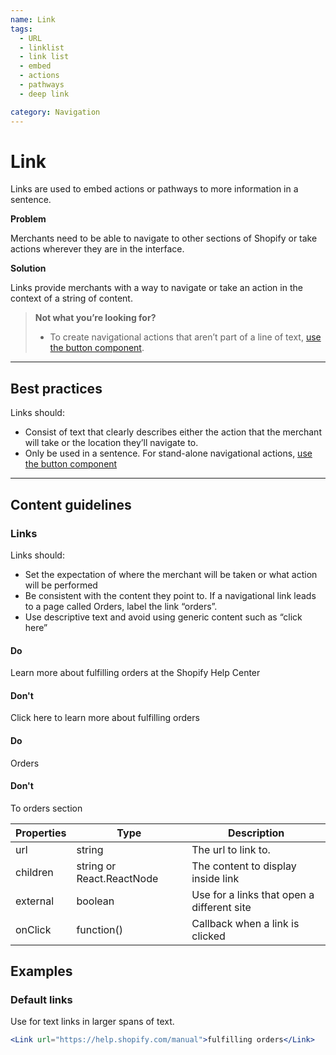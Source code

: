 ```yaml
---
name: Link
tags:
  - URL
  - linklist
  - link list
  - embed
  - actions
  - pathways
  - deep link

category: Navigation
---
```


# Link

Links are used to embed actions or pathways to more information in a sentence.

**Problem**

Merchants need to be able to navigate to other sections of Shopify or take actions wherever they are in the interface.

**Solution**

Links provide merchants with a way to navigate or take an action in the context of a string of content.

>__Not what you’re looking for?__
>
>* To create navigational actions that aren’t part of a line of text, [use the button component](/components/button).

---

## Best practices

Links should:

- Consist of text that clearly describes either the action that the merchant will take or the location they’ll navigate to.
- Only be used in a sentence. For stand-alone navigational actions, [use the button component](/components/actions/button)

---

## Content guidelines

### Links

Links should:

- Set the expectation of where the merchant will be taken or what action will be performed
- Be consistent with the content they point to. If a navigational link leads to a page called Orders, label the link “orders”.
- Use descriptive text and avoid using generic content such as “click here”

<!-- usageblock -->
#### Do
Learn more about <a>fulfilling orders</a> at the Shopify Help Center

#### Don't
<a>Click here</a> to learn more about fulfilling orders
<!-- end -->

<!-- usagelist -->
#### Do
Orders

#### Don't
To orders section
<!-- end -->

| Properties | Type | Description |
| ---------- | ---- | ----------- |
| url | string | The url to link to. |
| children | string or React.ReactNode | The content to display inside link |
| external | boolean | Use for a links that open a different site |
| onClick | function() | Callback when a link is clicked |

## Examples

###  Default links

Use for text links in larger spans of text.

```jsx
<Link url="https://help.shopify.com/manual">fulfilling orders</Link>
```

